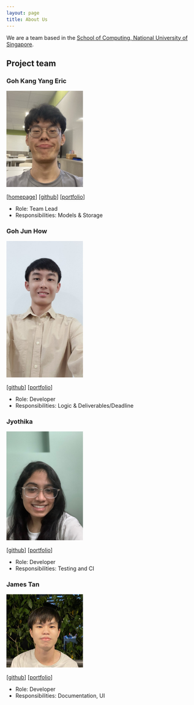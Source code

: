 ```yaml
---
layout: page
title: About Us
---
```


We are a team based in the [School of Computing, National University of Singapore](http://www.comp.nus.edu.sg).

## Project team

### Goh Kang Yang Eric

<img src="images/dangabit.png" width="200px">

[[homepage](https://dangabit.github.io/)]
[[github](https://github.com/Dangabit)]
[[portfolio](team/dangabit.md)]

* Role: Team Lead
* Responsibilities: Models & Storage

### Goh Jun How

<img src="images/jun-how.png" width="200px">

[[github](https://github.com/jun-how)]
[[portfolio](team/jun-how.md)]

* Role: Developer
* Responsibilities: Logic & Deliverables/Deadline

### Jyothika

<img src="images/cjyothika.png" width="200px">

[[github](http://github.com/cjyothika)] [[portfolio](team/cjyothika.md)]

* Role: Developer
* Responsibilities: Testing and CI

### James Tan

<img src="images/jmestxr.png" width="200px">

[[github](http://github.com/jmestxr)]
[[portfolio](team/jmestxr.md)]

* Role: Developer
* Responsibilities: Documentation, UI
